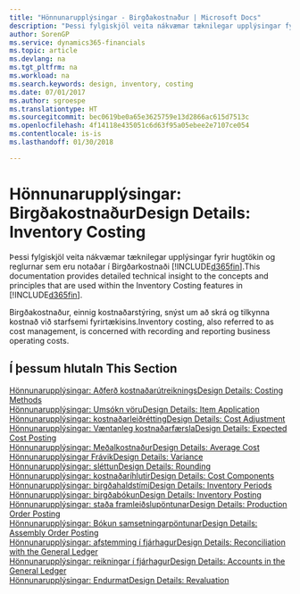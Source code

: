 ```yaml
---
title: "Hönnunarupplýsingar - Birgðakostnaður | Microsoft Docs"
description: "Þessi fylgiskjöl veita nákvæmar tæknilegar upplýsingar fyrir hugtökin og reglurnar sem eru notaðar í Birgðarkostnaði í Finance and Operations, Business Edition."
author: SorenGP
ms.service: dynamics365-financials
ms.topic: article
ms.devlang: na
ms.tgt_pltfrm: na
ms.workload: na
ms.search.keywords: design, inventory, costing
ms.date: 07/01/2017
ms.author: sgroespe
ms.translationtype: HT
ms.sourcegitcommit: bec0619be0a65e3625759e13d2866ac615d7513c
ms.openlocfilehash: 4f14118e435051c6d63f95a05ebee2e7107ce054
ms.contentlocale: is-is
ms.lasthandoff: 01/30/2018

---
```

# <a name="design-details-inventory-costing"></a><span data-ttu-id="f2abf-103">Hönnunarupplýsingar: Birgðakostnaður</span><span class="sxs-lookup"><span data-stu-id="f2abf-103">Design Details: Inventory Costing</span></span>
<span data-ttu-id="f2abf-104">Þessi fylgiskjöl veita nákvæmar tæknilegar upplýsingar fyrir hugtökin og reglurnar sem eru notaðar í Birgðarkostnaði [!INCLUDE[d365fin](includes/d365fin_md.md)].</span><span class="sxs-lookup"><span data-stu-id="f2abf-104">This documentation provides detailed technical insight to the concepts and principles that are used within the Inventory Costing features in [!INCLUDE[d365fin](includes/d365fin_md.md)].</span></span>  

<span data-ttu-id="f2abf-105">Birgðakostnaður, einnig kostnaðarstýring, snýst um að skrá og tilkynna kostnað við starfsemi fyrirtækisins.</span><span class="sxs-lookup"><span data-stu-id="f2abf-105">Inventory costing, also referred to as cost management, is concerned with recording and reporting business operating costs.</span></span>  

## <a name="in-this-section"></a><span data-ttu-id="f2abf-106">Í þessum hluta</span><span class="sxs-lookup"><span data-stu-id="f2abf-106">In This Section</span></span>  
[<span data-ttu-id="f2abf-107">Hönnunarupplýsingar: Aðferð kostnaðarútreiknings</span><span class="sxs-lookup"><span data-stu-id="f2abf-107">Design Details: Costing Methods</span></span>](design-details-costing-methods.md)  
[<span data-ttu-id="f2abf-108">Hönnunarupplýsingar: Umsókn vöru</span><span class="sxs-lookup"><span data-stu-id="f2abf-108">Design Details: Item Application</span></span>](design-details-item-application.md)  
[<span data-ttu-id="f2abf-109">Hönnunarupplýsingar: kostnaðarleiðrétting</span><span class="sxs-lookup"><span data-stu-id="f2abf-109">Design Details: Cost Adjustment</span></span>](design-details-cost-adjustment.md)  
[<span data-ttu-id="f2abf-110">Hönnunarupplýsingar: Væntanleg kostnaðarfærsla</span><span class="sxs-lookup"><span data-stu-id="f2abf-110">Design Details: Expected Cost Posting</span></span>](design-details-expected-cost-posting.md)  
[<span data-ttu-id="f2abf-111">Hönnunarupplýsingar: Meðalkostnaður</span><span class="sxs-lookup"><span data-stu-id="f2abf-111">Design Details: Average Cost</span></span>](design-details-average-cost.md)  
[<span data-ttu-id="f2abf-112">Hönnunarupplýsingar Frávik</span><span class="sxs-lookup"><span data-stu-id="f2abf-112">Design Details: Variance</span></span>](design-details-variance.md)  
[<span data-ttu-id="f2abf-113">Hönnunarupplýsingar: sléttun</span><span class="sxs-lookup"><span data-stu-id="f2abf-113">Design Details: Rounding</span></span>](design-details-rounding.md)  
[<span data-ttu-id="f2abf-114">Hönnunarupplýsingar: kostnaðaríhlutir</span><span class="sxs-lookup"><span data-stu-id="f2abf-114">Design Details: Cost Components</span></span>](design-details-cost-components.md)  
[<span data-ttu-id="f2abf-115">Hönnunarupplýsingar: birgðahaldstími</span><span class="sxs-lookup"><span data-stu-id="f2abf-115">Design Details: Inventory Periods</span></span>](design-details-inventory-periods.md)  
[<span data-ttu-id="f2abf-116">Hönnunarupplýsingar: birgðabókun</span><span class="sxs-lookup"><span data-stu-id="f2abf-116">Design Details: Inventory Posting</span></span>](design-details-inventory-posting.md)  
[<span data-ttu-id="f2abf-117">Hönnunarupplýsingar: staða framleiðslupöntunar</span><span class="sxs-lookup"><span data-stu-id="f2abf-117">Design Details: Production Order Posting</span></span>](design-details-production-order-posting.md)  
[<span data-ttu-id="f2abf-118">Hönnunarupplýsingar: Bókun samsetningarpöntunar</span><span class="sxs-lookup"><span data-stu-id="f2abf-118">Design Details: Assembly Order Posting</span></span>](design-details-assembly-order-posting.md)  
[<span data-ttu-id="f2abf-119">Hönnunarupplýsingar: afstemming í fjárhagur</span><span class="sxs-lookup"><span data-stu-id="f2abf-119">Design Details: Reconciliation with the General Ledger</span></span>](design-details-reconciliation-with-the-general-ledger.md)  
[<span data-ttu-id="f2abf-120">Hönnunarupplýsingar: reikningar í fjárhagur</span><span class="sxs-lookup"><span data-stu-id="f2abf-120">Design Details: Accounts in the General Ledger</span></span>](design-details-accounts-in-the-general-ledger.md)  
[<span data-ttu-id="f2abf-121">Hönnunarupplýsingar: Endurmat</span><span class="sxs-lookup"><span data-stu-id="f2abf-121">Design Details: Revaluation</span></span>](design-details-revaluation.md)


